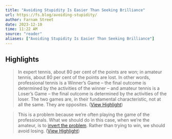 ```yaml
---
title: "Avoiding Stupidity Is Easier Than Seeking Brilliance"
url: https://fs.blog/avoiding-stupidity/
author: Farnam Street
date: 2023-12-10
time: 11:22 AM
source: "reader"
aliases: ["Avoiding Stupidity Is Easier Than Seeking Brilliance"]
---
```

## Highlights
> In expert tennis, about 80 per cent of the points are won; in amateur tennis, about 80 per cent of the points are lost. In other words, professional tennis is a Winner’s Game – the final outcome is determined by the activities of the winner – and amateur tennis is a Loser’s Game – the final outcome is determined by the activities of the loser. The two games are, in their fundamental characteristic, not at all the same. They are opposites. ([View Highlight](https://read.readwise.io/read/01hdzzhtxhnqnxprr93hxv6e09))

> This is a problem because we’re often playing the game of the professionals. What we should do in this case, when we’re the amateur, is to [invert the problem](https://fs.blog/inversion/). Rather than trying to win, we should avoid losing. ([View Highlight](https://read.readwise.io/read/01hdzzmvzbvk37ch6eaxw1mvqj))

